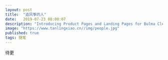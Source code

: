 ```yaml
---
layout: post
title:  "追风筝的人"
date:   2019-07-23 08:00:07
description: "Introducing Product Pages and Landing Pages for Bulma Clean Theme"
image: "https://www.tanlingxiao.cn//img/people.jpg"
published: true
tags: 随笔
---
```


待更

